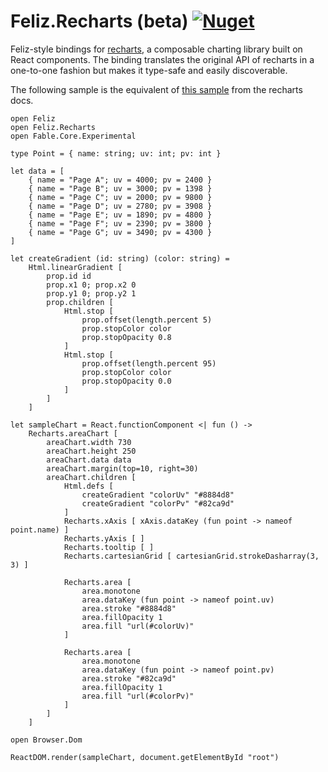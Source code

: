 # Feliz.Recharts (beta) [![Nuget](https://img.shields.io/nuget/v/Feliz.Recharts.svg?maxAge=0&colorB=brightgreen)](https://www.nuget.org/packages/Feliz.Recharts)

Feliz-style bindings for [recharts](http://recharts.org/en-US/), a composable charting library built on React components. The binding translates the original API of recharts in a one-to-one fashion but makes it type-safe and easily discoverable.

The following sample is the equivalent of [this sample](http://recharts.org/en-US/api) from the recharts docs.

```fsharp:recharts-main
open Feliz
open Feliz.Recharts
open Fable.Core.Experimental

type Point = { name: string; uv: int; pv: int }

let data = [
    { name = "Page A"; uv = 4000; pv = 2400 }
    { name = "Page B"; uv = 3000; pv = 1398 }
    { name = "Page C"; uv = 2000; pv = 9800 }
    { name = "Page D"; uv = 2780; pv = 3908 }
    { name = "Page E"; uv = 1890; pv = 4800 }
    { name = "Page F"; uv = 2390; pv = 3800 }
    { name = "Page G"; uv = 3490; pv = 4300 }
]

let createGradient (id: string) (color: string) =
    Html.linearGradient [
        prop.id id
        prop.x1 0; prop.x2 0
        prop.y1 0; prop.y2 1
        prop.children [
            Html.stop [
                prop.offset(length.percent 5)
                prop.stopColor color
                prop.stopOpacity 0.8
            ]
            Html.stop [
                prop.offset(length.percent 95)
                prop.stopColor color
                prop.stopOpacity 0.0
            ]
        ]
    ]

let sampleChart = React.functionComponent <| fun () ->
    Recharts.areaChart [
        areaChart.width 730
        areaChart.height 250
        areaChart.data data
        areaChart.margin(top=10, right=30)
        areaChart.children [
            Html.defs [
                createGradient "colorUv" "#8884d8"
                createGradient "colorPv" "#82ca9d"
            ]
            Recharts.xAxis [ xAxis.dataKey (fun point -> nameof point.name) ]
            Recharts.yAxis [ ]
            Recharts.tooltip [ ]
            Recharts.cartesianGrid [ cartesianGrid.strokeDasharray(3, 3) ]

            Recharts.area [
                area.monotone
                area.dataKey (fun point -> nameof point.uv)
                area.stroke "#8884d8"
                area.fillOpacity 1
                area.fill "url(#colorUv)"
            ]

            Recharts.area [
                area.monotone
                area.dataKey (fun point -> nameof point.pv)
                area.stroke "#82ca9d"
                area.fillOpacity 1
                area.fill "url(#colorPv)"
            ]
        ]
    ]

open Browser.Dom

ReactDOM.render(sampleChart, document.getElementById "root")
```
